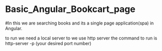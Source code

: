# Basic_Angular_Bookcart_page


#In this we are searching books and its a single page application(spa) in Angular.

to run we need a local server to we use http server the command to run is http-server -p (your desired port number)
